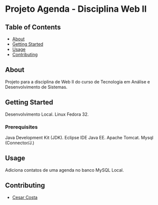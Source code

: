 # Projeto Agenda - Disciplina Web II

## Table of Contents

- [About](#about)
- [Getting Started](#getting_started)
- [Usage](#usage)
- [Contributing](#contributing)

## About <a name = "about"></a>

Projeto para a disciplina de Web II do curso de Tecnologia em Análise e Desenvolvimento de Sistemas.

## Getting Started <a name = "getting_started"></a>

Desenvolvimento Local. Linux Fedora 32.

### Prerequisites
Java Development Kit (JDK). Eclipse IDE Java EE. Apache Tomcat. Mysql (Connector/J.)

## Usage <a name = "usage"></a>

Adiciona contatos de uma agenda no banco MySQL Local.

## Contributing <a name = "contributing"></a>

- [Cesar Costa](https://github.com/cesaraugusto88)
